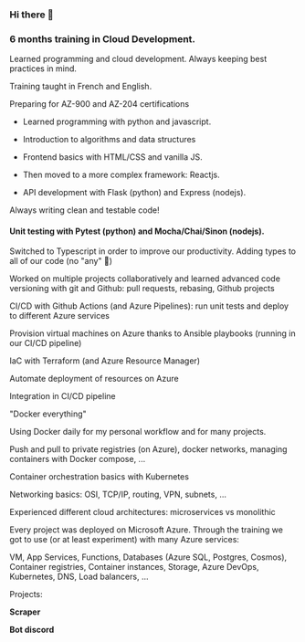 ### Hi there 👋

<!--
**FaroukDev/FaroukDev** is a ✨ _special_ ✨ repository because its `README.md` (this file) appears on your GitHub profile.

Here are some ideas to get you started:

- 🔭 I’m currently working on ...
- 🌱 I’m currently learning ...
- 👯 I’m looking to collaborate on ...
- 🤔 I’m looking for help with ...
- 💬 Ask me about ...
- 📫 How to reach me: ...
- 😄 Pronouns: ...
- ⚡ Fun fact: ...
-->
### 6 months training in Cloud Development.

Learned programming and cloud development. Always keeping best practices in mind.

Training taught in French and English.

Preparing for AZ-900 and AZ-204 certifications



- Learned programming with python and javascript.

- Introduction to algorithms and data structures 

- Frontend basics with HTML/CSS and vanilla JS.

- Then moved to a more complex framework: Reactjs.

- API development with Flask (python) and Express (nodejs).

Always writing clean and testable code!

#### Unit testing with Pytest (python) and Mocha/Chai/Sinon (nodejs).

Switched to Typescript in order to improve our productivity. Adding types to all of our code (no "any" 🙂)

Worked on multiple projects collaboratively and learned advanced code versioning with git and Github: pull requests, rebasing, Github projects

CI/CD with Github Actions (and Azure Pipelines): run unit tests and deploy to different Azure services

Provision virtual machines on Azure thanks to Ansible playbooks (running in our CI/CD pipeline)

IaC with Terraform (and Azure Resource Manager)

Automate deployment of resources on Azure

Integration in CI/CD pipeline

"Docker everything"

Using Docker daily for my personal workflow and for many projects.

Push and pull to private registries (on Azure), docker networks, managing containers with Docker compose, ...

Container orchestration basics with Kubernetes

Networking basics: OSI, TCP/IP, routing, VPN, subnets, ...

Experienced different cloud architectures: microservices vs monolithic

Every project was deployed on Microsoft Azure. Through the training we got to use (or at least experiment) with many Azure services:

VM, App Services, Functions, Databases (Azure SQL, Postgres, Cosmos), Container registries, Container instances, Storage, Azure DevOps, Kubernetes, DNS, Load balancers, ...

Projects:

**Scraper**

**Bot discord**
